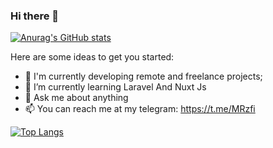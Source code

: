### Hi there 👋


[![Anurag's GitHub stats](https://github-readme-stats.vercel.app/api?username=mrzf833)](https://github.com/anuraghazra/github-readme-stats)

Here are some ideas to get you started:

- 🔭 I'm currently developing remote and freelance projects;
- 🌱 I’m currently learning Laravel And Nuxt Js
- 💬 Ask me about anything
- 📫 You can reach me at my telegram: https://t.me/MRzfi


[![Top Langs](https://github-readme-stats.vercel.app/api/top-langs/?username=mrzf833)](https://github.com/anuraghazra/github-readme-stats)
